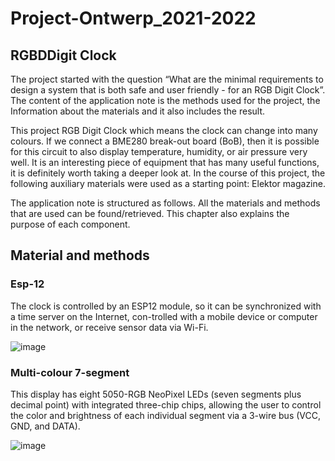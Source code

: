 # Project-Ontwerp_2021-2022
## RGBDDigit Clock
The project started with the question “What are the minimal requirements to design a system that is both safe and user friendly - for an RGB Digit Clock”. The content of the application note is the methods used for the project, the Information about the materials and it also includes the result.

This project RGB Digit Clock which means the clock can change into many colours. If we connect a BME280 break-out board (BoB), then it is possible for this circuit to also display temperature, humidity, or air pressure very well. It is an interesting piece of equipment that has many useful functions, it is definitely worth taking a deeper look at. In the course of this project, the following auxiliary materials were used as a starting point: Elektor magazine.

The application note is structured as follows. All the materials and methods that are used can be found/retrieved. This chapter also explains the purpose of each component.

##	Material and methods

### Esp-12
The clock is controlled by an ESP12 module, so it can be synchronized with a time server on the Internet, con-trolled with a mobile device or computer in the network, or receive sensor data via Wi-Fi. 

![image](https://user-images.githubusercontent.com/43784134/120729252-ef35db00-c4de-11eb-9552-c910ad681a94.png)

### Multi-colour 7-segment

This display has eight 5050-RGB NeoPixel LEDs (seven segments plus decimal point) with integrated three-chip chips, allowing the user to control the color and brightness of each individual segment via a 3-wire bus (VCC, GND, and DATA). 

![image](https://user-images.githubusercontent.com/43784134/120729502-9ca8ee80-c4df-11eb-932e-048ad6a66bc9.png)

